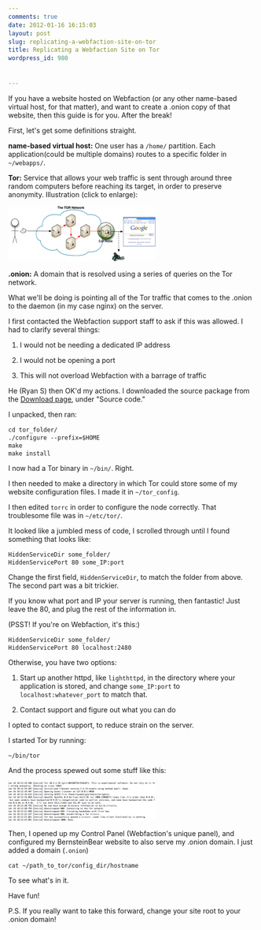 ```yaml
---
comments: true
date: 2012-01-16 16:15:03
layout: post
slug: replicating-a-webfaction-site-on-tor
title: Replicating a Webfaction Site on Tor
wordpress_id: 980


---
```


If you have a website hosted on Webfaction (or any other name-based virtual host, for that matter), and want to create a .onion copy of that website, then this guide is for you. After the break!



First, let's get some definitions straight.

**name-based virtual host:** One user has a `/home/` partition. Each application(could be multiple domains) routes to a specific folder in `~/webapps/`.

**Tor:** Service that allows your web traffic is sent through around three random computers before reaching its target, in order to preserve anonymity. Illustration (click to enlarge):

![](/assets/img/uploads/2012/01/Tor-HTTP-Transmission-300x113.png)

**.onion:** A domain that is resolved using a series of queries on the Tor network.

What we'll be doing is pointing all of the Tor traffic that comes to the .onion to the daemon (in my case nginx) on the server.

I first contacted the Webfaction support staff to ask if this was allowed. I had to clarify several things:


  1. I would not be needing a dedicated IP address

	
  2. I would not be opening a port

	
  3. This will not overload Webfaction with a barrage of traffic


He (Ryan S) then OK'd my actions. I downloaded the source package from the [Download page](https://www.torproject.org/download/download.html.en), under "Source code."

I unpacked, then ran:
    
    cd tor_folder/
    ./configure --prefix=$HOME
    make
    make install


I now had a Tor binary in `~/bin/`. Right.

I then needed to make a directory in which Tor could store some of my website configuration files. I made it in `~/tor_config`.

I then edited `torrc` in order to configure the node correctly. That troublesome file was in `~/etc/tor/`.

It looked like a jumbled mess of code, I scrolled through until I found something that looks like:

    
    HiddenServiceDir some_folder/
    HiddenServicePort 80 some_IP:port


Change the first field, `HiddenServiceDir`, to match the folder from above. The second part was a bit trickier.

If you know what port and IP your server is running, then fantastic! Just leave the 80, and plug the rest of the information in.

(PSST! If you're on Webfaction, it's this:)

    
    HiddenServiceDir some_folder/
    HiddenServicePort 80 localhost:2480


Otherwise, you have two options:
	
  1. Start up another httpd, like `lighthttpd`, in the directory where your application is stored, and change `some_IP:port` to `localhost:whatever_port` to match that.

  2. Contact support and figure out what you can do


I opted to contact support, to reduce strain on the server.

I started Tor by running:

    
    ~/bin/tor


And the process spewed out some stuff like this:

![](/assets/img/uploads/2012/01/Screen-shot-2012-01-16-at-4.15.23-PM-300x80.png)

Then, I opened up my Control Panel (Webfaction's unique panel), and configured my BernsteinBear website to also serve my .onion domain. I just added a domain (`.onion`)
    
    cat ~/path_to_tor/config_dir/hostname

To see what's in it.

Have fun!

P.S. If you really want to take this forward, change your site root to your .onion domain!
